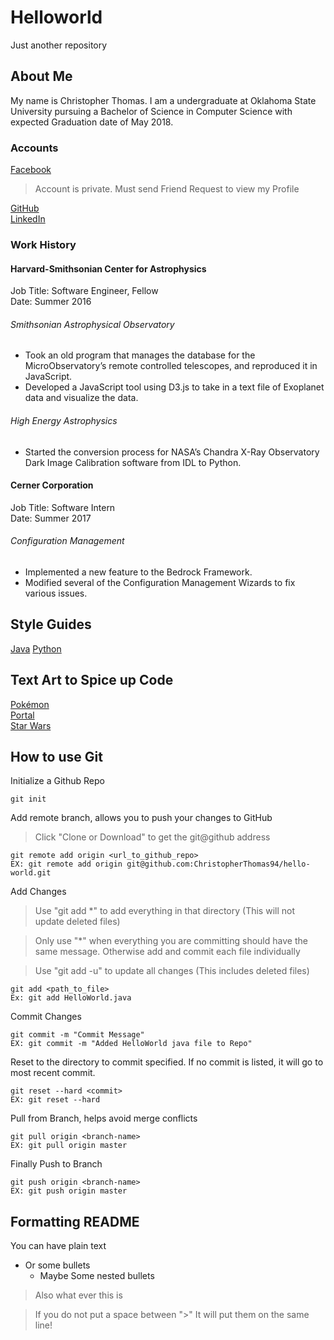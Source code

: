 # Helloworld
Just another repository

## About Me
My name is Christopher Thomas. I am a undergraduate at Oklahoma State University pursuing a Bachelor of Science in Computer Science with expected Graduation date of May 2018.

### Accounts
[Facebook](https://www.facebook.com/CCThomas94)<br>
> Account is private. Must send Friend Request to view my Profile

[GitHub](https://github.com/CCThomas)<br>
[LinkedIn](https://www.linkedin.com/in/christopher-c-thomas/)<br>

### Work History
#### Harvard-Smithsonian Center for Astrophysics
Job Title: Software Engineer, Fellow<br>
Date: Summer 2016
###### Smithsonian Astrophysical Observatory
* Took an old program that manages the database for the MicroObservatory’s remote controlled telescopes, and reproduced it in JavaScript.
* Developed a JavaScript tool using D3.js to take in a text file of Exoplanet data and visualize the data.
###### High Energy Astrophysics
* Started the conversion process for NASA’s Chandra X-Ray Observatory Dark Image Calibration software from IDL to Python.

#### Cerner Corporation
Job Title: Software Intern<br>
Date: Summer 2017
###### Configuration Management
* Implemented a new feature to the Bedrock Framework.
* Modified several of the Configuration Management Wizards to fix various issues.

## Style Guides
[Java](StyleGuides/StyleGuide-Java.md)
[Python](https://www.python.org/dev/peps/pep-0008/)

## Text Art to Spice up Code
[Pokémon](TextArt/Pokémon.txt)<br/>
[Portal](TextArt/Portal.txt)<br/>
[Star Wars](TextArt/StarWars.txt)<br/>

## How to use Git
Initialize a Github Repo
```
git init
```

Add remote branch, allows you to push your changes to GitHub
> Click "Clone or Download" to get the git@github address

```
git remote add origin <url_to_github_repo>
EX: git remote add origin git@github.com:ChristopherThomas94/hello-world.git
```

Add Changes
> Use "git add *" to add everything in that directory (This will not update deleted files)

> Only use "*" when everything you are committing should have the same message. Otherwise add and commit each file individually

> Use "git add -u" to update all changes (This includes deleted files)

```
git add <path_to_file>
Ex: git add HelloWorld.java
```

Commit Changes
```
git commit -m "Commit Message"
EX: git commit -m "Added HelloWorld java file to Repo"
```

Reset to the directory to commit specified. If no commit is listed, it will go to most recent commit.
```
git reset --hard <commit>
EX: git reset --hard
```

Pull from Branch, helps avoid merge conflicts
```
git pull origin <branch-name>
EX: git pull origin master
```

Finally Push to Branch
```
git push origin <branch-name>
EX: git push origin master
```

## Formatting README
You can have plain text

* Or some bullets
  * Maybe Some nested bullets
  
> Also what ever this is

> If you do not put a space between ">"
> It will put them on the same line!
